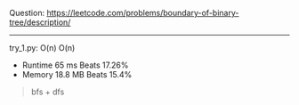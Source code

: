 Question: https://leetcode.com/problems/boundary-of-binary-tree/description/

---

try_1.py: O(n) O(n)

* Runtime 65 ms Beats 17.26%
* Memory 18.8 MB Beats 15.4%

> bfs + dfs
